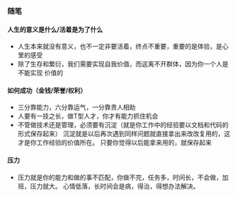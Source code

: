 ### 随笔

#### 人生的意义是什么/活着是为了什么
* 人生本来就没有意义，也不一定非要活着，终点不重要，重要的是体验，是心里的感受
* 除了生存和繁衍，我们需要实现自我价值，而这离不开群体，因为你一个人是不能实现
价值的

#### 如何成功（金钱/荣誉/权利）
* 三分靠能力，六分靠运气，一分靠贵人相助
* 人要有一技之长，做T型人才，你才有能力抓住机会
* 不管做技术还是管理，必须要有沉淀（就是你工作中的经验要以文档和代码的形式保存起来）
  沉淀就是以后再次遇到同样问题就直接拿出来改改复用的，这才是你工作经验的价值所在。
  只要你觉得以后能拿来用的，就保存起来
  
  
#### 压力
* 压力就是你的能力和做的事不匹配，你做不完，任务多，时间长，不会做，加班，压力就大。
心情低落，长时间会是病，得治，得想办法解决。



